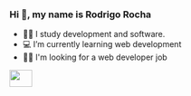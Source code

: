 ### Hi 👋, my name is Rodrigo Rocha



- 👨‍🎓 I study development and software.
- 💻 I’m currently learning web development
- 👨‍💻 I'm looking for a web developer job

<a href="https://www.linkedin.com/in/rsarocha-dev/" target="_blank">
  <img align="center" height="30" width="40" src="https://cdn.jsdelivr.net/gh/devicons/devicon/icons/linkedin/linkedin-plain.svg">
</a>



